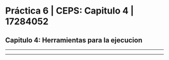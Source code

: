 # Práctica 6 | CEPS: Capitulo 4 | 17284052

## Capitulo 4: Herramientas para la ejecucion
----
    
----

